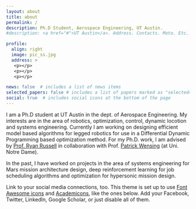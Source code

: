 ```yaml
---
layout: about
title: about
permalink: /
description: Ph.D Student, Aerospace Engineering, UT Austin.
#description: <a href="#">UT Austin</a>. Address. Contacts. Moto. Etc.

profile:
  align: right
  image: pic_ss.jpg
  address: >
   <p></p>
   <p></p>
   <p></p>

news: false  # includes a list of news items
selected_papers: false # includes a list of papers marked as "selected={true}"
social: true  # includes social icons at the bottom of the page
---
```


I am a Ph.D student at UT Austin in the dept. of Aerospace Engineering. My interests are in the area of robotics, optimization, control, dynamic locotion and systems engineering. Currently I am working on designing efficient model based algorithms for legged robotics for use in a Differential Dynamic Programming based optimization method. For my Ph.D. work, I am advised by [Prof. Ryan Russell](http://sites.utexas.edu/russell/) in collaboration with Prof. [Patrick Wensing](https://sites.nd.edu/pwensing/) (at Uni. Notre Dame).

In the past, I have worked on projects in the area of systems engineering for Mars mission architecture design, deep reinforcement learning for job scheduling algorithms and optimization for hypersonic mission design.


Link to your social media connections, too. This theme is set up to use [Font Awesome icons](http://fortawesome.github.io/Font-Awesome/) and [Academicons](https://jpswalsh.github.io/academicons/), like the ones below. Add your Facebook, Twitter, LinkedIn, Google Scholar, or just disable all of them.
